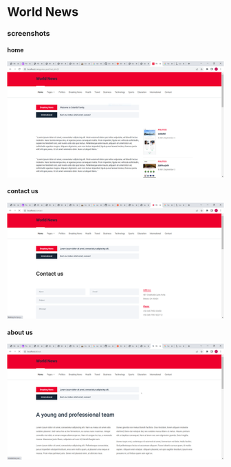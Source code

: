 #  World News

### screenshots

#### home
![home](img/readme/3.PNG)
<br>

#### contact us
![home](img/readme/4.PNG)
<br>


#### about us
![home](img/readme/about-us.PNG)
<br>